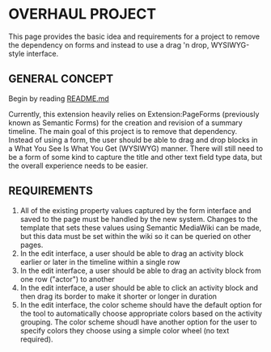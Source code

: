 # OVERHAUL PROJECT
This page provides the basic idea and requirements for a project to remove the dependency on forms and instead to use a drag 'n drop, WYSIWYG-style interface.

## GENERAL CONCEPT
Begin by reading [README.md](README.md)

Currently, this extension heavily relies on Extension:PageForms (previously known as Semantic Forms) for the creation and revision of a summary timeline. The main goal of this project is to remove that dependency. Instead of using a form, the user should be able to drag and drop blocks in a What You See Is What You Get (WYSIWYG) manner. There will still need to be a form of some kind to capture the title and other text field type data, but the overall experience needs to be easier.

## REQUIREMENTS
1. All of the existing property values captured by the form interface and saved to the page must be handled by the new system. Changes to the template that sets these values using Semantic MediaWiki can be made, but this data must be set within the wiki so it can be queried on other pages.
1. In the edit interface, a user should be able to drag an activity block earlier or later in the timeline within a single row
1. In the edit interface, a user should be able to drag an activity block from one row ("actor") to another
1. In the edit interface, a user should be able to click an activity block and then drag its border to make it shorter or longer in duration
1. In the edit interface, the color scheme should have the default option for the tool to automatically choose appropriate colors based on the activity grouping. The color scheme shoudl have another option for the user to specify colors they choose using a simple color wheel (no text required).
